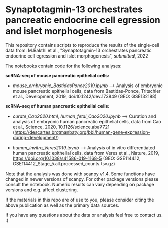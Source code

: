 # Synaptotagmin-13 orchestrates pancreatic endocrine cell egression and islet morphogenesis

This repository contains scripts to reproduce the results of the single-cell data from:
M.Bakthi et al., "Synaptotagmin-13 orchestrates pancreatic endocrine cell egression and islet morphogenesis", _submitted_, 2022


The notebooks contain code for the following analyses:

**scRNA-seq of mouse pancreatic epithelial cells:**  
- _mouse_embryonic_BastidasPonce2019.ipynb_ --> Analysis of embryonic mouse pancreatic epithelial cells, data from Bastidas-Ponce, Tritschler et al., Development, 2019, doi:10.1242/dev.173849 (GEO: GSE132188)  

**scRNA-seq of human pancreatic epithelial cells:**    
- _curate_Cao2020.html_, _human_fetal_Cao2020.ipynb_ --> Curation and analysis of embryonic human pancreatic epithelial cells, data from Cao et al., Science, 2020, 10.1126/science.aba7721 (https://descartes.brotmanbaty.org/bbi/human-gene-expression-during-development/)  

- _human_invitro_Veres2019.ipynb_ --> Analysis of in vitro differentiated human pancreatic epithelial cells, data from Veres et al., Nature, 2019, https://doi.org/10.1038/s41586-019-1168-5 (GEO: GSE114412, GSE114412_Stage_5.all.processed_counts.tsv.gz)  


Note that the analysis was done with scanpy v1.4. Some functions have changed in newer versions of scanpy. For other package versions please consult the notebook. Numeric results can vary depending on package versions and e.g. affect clustering.

If the materials in this repo are of use to you, please consider citing the above publication as well as the primary data sources.

If you have any questions about the data or analysis feel free to contact us. :)